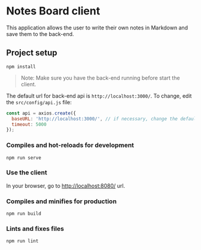 # Notes Board client

This application allows the user to write their own notes in Markdown and save them to the back-end.

## Project setup

```shell
npm install
```

> Note: Make sure you have the back-end running before start the client.

The default url for back-end api is `http://localhost:3000/`. To change, edit the `src/config/api.js` file:

```javascript
const api = axios.create({
  baseURL: 'http://localhost:3000/', // if necessary, change the default api url
  timeout: 5000
});
```

### Compiles and hot-reloads for development

```shell
npm run serve
```

### Use the client

In your browser, go to [http://localhost:8080/](http://localhost:8080/) url.

### Compiles and minifies for production

```shell
npm run build
```

### Lints and fixes files

```shell
npm run lint
```
